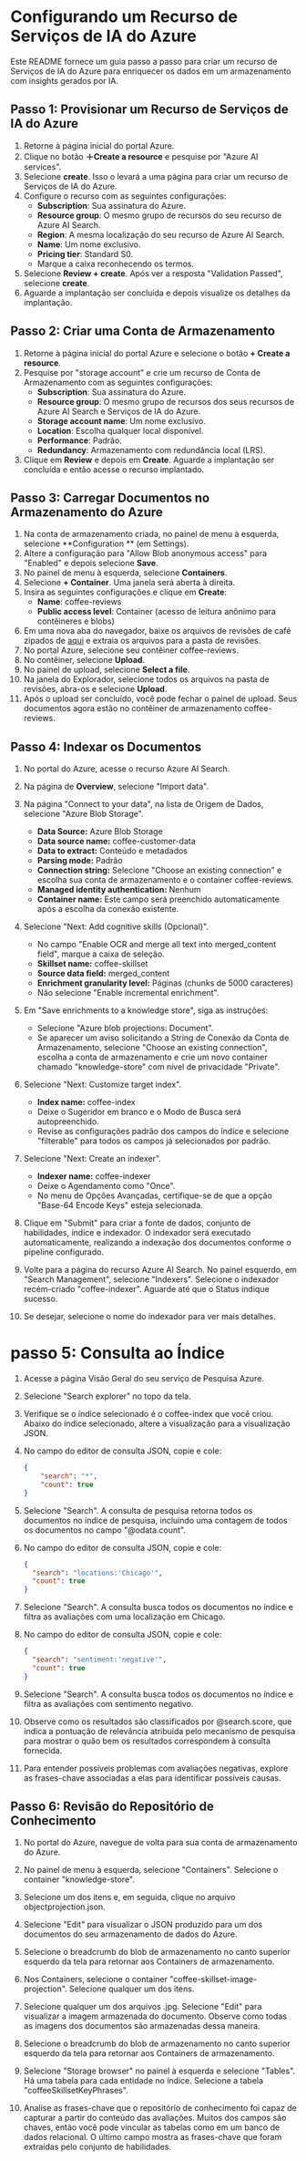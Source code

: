 # Configurando um Recurso de Serviços de IA do Azure

Este README fornece um guia passo a passo para criar um recurso de Serviços de IA do Azure para enriquecer os dados em um armazenamento com insights gerados por IA.

## Passo 1: Provisionar um Recurso de Serviços de IA do Azure

1. Retorne à página inicial do portal Azure.
2. Clique no botão **＋Create a resource** e pesquise por "Azure AI services".
3. Selecione **create**. Isso o levará a uma página para criar um recurso de Serviços de IA do Azure.
4. Configure o recurso com as seguintes configurações:
   - **Subscription**: Sua assinatura do Azure.
   - **Resource group**: O mesmo grupo de recursos do seu recurso de Azure AI Search.
   - **Region**: A mesma localização do seu recurso de Azure AI Search.
   - **Name**: Um nome exclusivo.
   - **Pricing tier**: Standard S0.
   - Marque a caixa reconhecendo os termos.
5. Selecione **Review + create**. Após ver a resposta "Validation Passed", selecione **create**.
6. Aguarde a implantação ser concluída e depois visualize os detalhes da implantação.

## Passo 2: Criar uma Conta de Armazenamento

1. Retorne à página inicial do portal Azure e selecione o botão **+ Create a resource**.
2. Pesquise por "storage account" e crie um recurso de Conta de Armazenamento com as seguintes configurações:
   - **Subscription**: Sua assinatura do Azure.
   - **Resource group**: O mesmo grupo de recursos dos seus recursos de Azure AI Search e Serviços de IA do Azure.
   - **Storage account name**: Um nome exclusivo.
   - **Location**: Escolha qualquer local disponível.
   - **Performance**: Padrão.
   - **Redundancy**: Armazenamento com redundância local (LRS).
3. Clique em **Review** e depois em **Create**. Aguarde a implantação ser concluída e então acesse o recurso implantado.

## Passo 3: Carregar Documentos no Armazenamento do Azure

1. Na conta de armazenamento criada, no painel de menu à esquerda, selecione **Configuration ** (em Settings).
2. Altere a configuração para "Allow Blob anonymous access" para "Enabled" e depois selecione **Save**.
3. No painel de menu à esquerda, selecione **Containers**.
4. Selecione **+ Container**. Uma janela será aberta à direita.
5. Insira as seguintes configurações e clique em **Create**:
   - **Name**: coffee-reviews
   - **Public access level**: Container (acesso de leitura anônimo para contêineres e blobs)
6. Em uma nova aba do navegador, baixe os arquivos de revisões de café zipados de [aqui](https://aka.ms/mslearn-coffee-reviews) e extraia os arquivos para a pasta de revisões.
7. No portal Azure, selecione seu contêiner coffee-reviews.
8. No contêiner, selecione **Upload**.
9. No painel de upload, selecione **Select a file**.
10. Na janela do Explorador, selecione todos os arquivos na pasta de revisões, abra-os e selecione **Upload**.
11. Após o upload ser concluído, você pode fechar o painel de upload. Seus documentos agora estão no contêiner de armazenamento coffee-reviews.

## Passo 4: Indexar os Documentos

1. No portal do Azure, acesse o recurso Azure AI Search.

2. Na página de **Overview**, selecione "Import data".

3. Na página "Connect to your data", na lista de Origem de Dados, selecione "Azure Blob Storage".

   - **Data Source:** Azure Blob Storage
   - **Data source name:** coffee-customer-data
   - **Data to extract:** Conteúdo e metadados
   - **Parsing mode:** Padrão
   - **Connection string:** Selecione "Choose an existing connection" e escolha sua conta de armazenamento e o container coffee-reviews.
   - **Managed identity authentication:** Nenhum
   - **Container name:** Este campo será preenchido automaticamente após a escolha da conexão existente.

4. Selecione "Next: Add cognitive skills (Opcional)".

   - No campo "Enable OCR and merge all text into merged_content field", marque a caixa de seleção.
   - **Skillset name:** coffee-skillset
   - **Source data field:** merged_content
   - **Enrichment granularity level:** Páginas (chunks de 5000 caracteres)
   - Não selecione "Enable incremental enrichment".

5. Em "Save enrichments to a knowledge store", siga as instruções:

   - Selecione "Azure blob projections: Document".
   - Se aparecer um aviso solicitando a String de Conexão da Conta de Armazenamento, selecione "Choose an existing connection", escolha a conta de armazenamento e crie um novo container chamado "knowledge-store" com nível de privacidade "Private".

6. Selecione "Next: Customize target index".

   - **Index name:** coffee-index
   - Deixe o Sugeridor em branco e o Modo de Busca será autopreenchido.
   - Revise as configurações padrão dos campos do índice e selecione "filterable" para todos os campos já selecionados por padrão.

7. Selecione "Next: Create an indexer".

   - **Indexer name:** coffee-indexer
   - Deixe o Agendamento como "Once".
   - No menu de Opções Avançadas, certifique-se de que a opção "Base-64 Encode Keys" esteja selecionada.

8. Clique em "Submit" para criar a fonte de dados, conjunto de habilidades, índice e indexador. O indexador será executado automaticamente, realizando a indexação dos documentos conforme o pipeline configurado.

9. Volte para a página do recurso Azure AI Search. No painel esquerdo, em "Search Management", selecione "Indexers". Selecione o indexador recém-criado "coffee-indexer". Aguarde até que o Status indique sucesso.

10. Se desejar, selecione o nome do indexador para ver mais detalhes.

# passo 5: Consulta ao Índice

1. Acesse a página Visão Geral do seu serviço de Pesquisa Azure.

2. Selecione "Search explorer" no topo da tela.

3. Verifique se o índice selecionado é o coffee-index que você criou. Abaixo do índice selecionado, altere a visualização para a visualização JSON.

4. No campo do editor de consulta JSON, copie e cole:

   ```json
   {
       "search": "*",
       "count": true
   }
   ```

5. Selecione "Search". A consulta de pesquisa retorna todos os documentos no índice de pesquisa, incluindo uma contagem de todos os documentos no campo "@odata.count".

6. No campo do editor de consulta JSON, copie e cole:

    ```json
    {
      "search": "locations:'Chicago'",
      "count": true
    }
    ```

7. Selecione "Search". A consulta busca todos os documentos no índice e filtra as avaliações com uma localização em Chicago.

8. No campo do editor de consulta JSON, copie e cole:

    ```json
    {
      "search": "sentiment:'negative'",
      "count": true
    }
    ```

9. Selecione "Search". A consulta busca todos os documentos no índice e filtra as avaliações com sentimento negativo.

10. Observe como os resultados são classificados por @search.score, que indica a pontuação de relevância atribuída pelo mecanismo de pesquisa para mostrar o quão bem os resultados correspondem à consulta fornecida.

11. Para entender possíveis problemas com avaliações negativas, explore as frases-chave associadas a elas para identificar possíveis causas.

## Passo 6: Revisão do Repositório de Conhecimento

1. No portal do Azure, navegue de volta para sua conta de armazenamento do Azure.

2. No painel de menu à esquerda, selecione "Containers". Selecione o container "knowledge-store".

3. Selecione um dos itens e, em seguida, clique no arquivo objectprojection.json.

4. Selecione "Edit" para visualizar o JSON produzido para um dos documentos do seu armazenamento de dados do Azure.

5. Selecione o breadcrumb do blob de armazenamento no canto superior esquerdo da tela para retornar aos Containers de armazenamento.

6. Nos Containers, selecione o container "coffee-skillset-image-projection". Selecione qualquer um dos itens.

7. Selecione qualquer um dos arquivos .jpg. Selecione "Edit" para visualizar a imagem armazenada do documento. Observe como todas as imagens dos documentos são armazenadas dessa maneira.

8. Selecione o breadcrumb do blob de armazenamento no canto superior esquerdo da tela para retornar aos Containers de armazenamento.

9. Selecione "Storage browser" no painel à esquerda e selecione "Tables". Há uma tabela para cada entidade no índice. Selecione a tabela "coffeeSkillsetKeyPhrases".

10. Analise as frases-chave que o repositório de conhecimento foi capaz de capturar a partir do conteúdo das avaliações. Muitos dos campos são chaves, então você pode vincular as tabelas como em um banco de dados relacional. O último campo mostra as frases-chave que foram extraídas pelo conjunto de habilidades.
